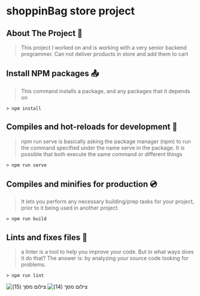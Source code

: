 # shoppinBag store project

## About The Project :file_folder:

> This project I worked on and is working with a very senior backend programmer.
> Can not deliver products in store and add them to cart


## Install NPM packages :outbox_tray:

> This command installs a package, and any packages that it depends on

```
> npm install 
```

## Compiles and hot-reloads for development :floppy_disk:

 > npm run serve is basically asking the package manager (npm) to run the command specified under the name serve in the package.
 > It is possible that both execute the same command or different things

```
> npm run serve 
```

## Compiles and minifies for production :cd:

> It lets you perform any necessary building/prep tasks for your project, prior to it being used in another project.

```
> npm run build 
```

## Lints and fixes files :wrench:

 > a linter is a tool to help you improve your code. But in what ways does it do that? The answer is: by analyzing your source code looking for problems.

```
> npm run lint
```



![‏‏צילום מסך (15)](https://user-images.githubusercontent.com/69055006/128399811-992ac66a-0525-4a7d-b3d1-ced7fa13040e.png) ![‏‏צילום מסך (14)](https://user-images.githubusercontent.com/69055006/128399852-acbf39df-e03f-4b1a-aef9-49669e4c2a5f.png) 
